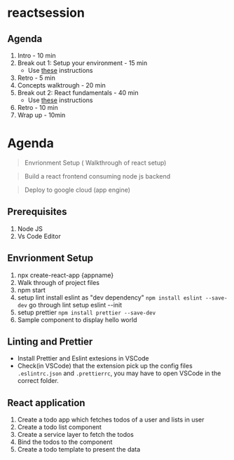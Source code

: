 # reactsession
## Agenda

1. Intro - 10 min
2. Break out 1: Setup your environment - 15 min
   - Use [these](./BreakOut1/WorkFolder/instructions.md) instructions
3. Retro - 5 min
4. Concepts walktrough - 20 min
5. Break out 2: React fundamentals - 40 min
   - Use [these](./BreakOut2/WorkFolder/instructions.md) instructions
6. Retro - 10 min
7. Wrap up - 10min


# Agenda
> Envrionment Setup ( Walkthrough of react setup)

> Build a react frontend consuming node js backend

> Deploy to google cloud (app engine)

## Prerequisites

1) Node JS
2) Vs Code Editor

## Envrionment Setup
1) npx create-react-app {appname}
2) Walk through of project files
3) npm start
3) setup lint install eslint as "dev dependency" `npm install eslint --save-dev`
   go through lint setup eslint --init
4) setup prettier `npm install prettier --save-dev`
5) Sample component to display hello world

## Linting and Prettier
* Install Prettier and Eslint extesions in VSCode
* Check(in VSCode) that the extension pick up the config files `.eslintrc.json` and `.prettierrc`, you may have to open VSCode in the correct folder.


## React application

1) Create a todo app which fetches todos of a user and lists in user
2) Create a todo list component
3) Create a service layer to fetch the todos
4) Bind the todos to the component
5) Create a todo template to present the data
